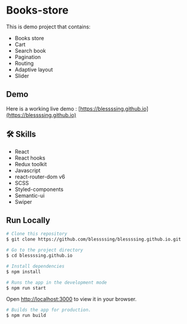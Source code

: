 # Books-store

This is demo project that contains:

- Books store
- Cart
- Search book
- Pagination
- Routing
- Adaptive layout
- Slider

## Demo

Here is a working live demo : [https://blessssing.github.io](https://blessssing.github.io)

## 🛠 Skills

- React
- React hooks
- Redux toolkit
- Javascript
- react-router-dom v6
- SCSS
- Styled-components
- Semantic-ui
- Swiper

## Run Locally

```bash
# Clone this repository
$ git clone https://github.com/blessssing/blessssing.github.io.git

# Go to the project directory
$ cd blessssing.github.io

# Install dependencies
$ npm install

# Runs the app in the development mode
$ npm run start
```

Open [http://localhost:3000](http://localhost:3000) to view it in your browser.

```bash
# Builds the app for production.
$ npm run build
```
